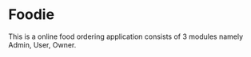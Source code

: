 # Foodie
This is a online food ordering application consists of 3 modules namely Admin, User, Owner. 
